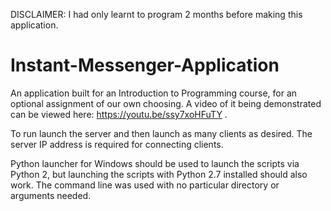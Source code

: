 DISCLAIMER: I had only learnt to program 2 months before making this application.

# Instant-Messenger-Application
An application built for an Introduction to Programming course, for an optional assignment of our own choosing. A video of it being demonstrated can be viewed here: https://youtu.be/ssy7xoHFuTY . 

To run launch the server and then launch as many clients as desired. The server IP address is required for connecting clients. 

Python launcher for Windows should be used to launch the scripts via Python 2, but launching the scripts with Python 2.7 installed should also work. The command line was used with no particular directory or arguments needed.
